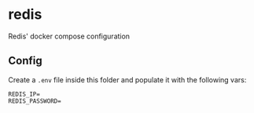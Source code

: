 # redis

Redis' docker compose configuration

## Config

Create a `.env` file inside this folder and populate it with the following vars:

```env
REDIS_IP=
REDIS_PASSWORD=
```

